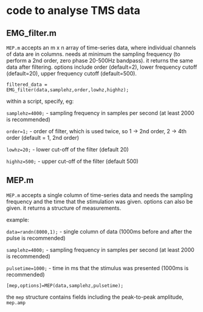 # code to analyse TMS data

## EMG_filter.m
<code>MEP.m</code> accepts an m x n array of time-series data, where individual channels of data are in columns. needs at minimum the sampling frequency (to perform a 2nd order, zero phase 20-500Hz bandpass). it returns the same data after filtering. options include order (default=2), lower frequency cutoff (default=20), upper frequency cutoff (default=500).

<code>filtered_data = EMG_filter(data,samplehz,order,lowhz,highhz);</code>

within a script, specify, eg:

<code>samplehz=4000;</code> - sampling frequency in samples per second (at least 2000 is recommended)

<code>order=1;</code> - order of filter, which is used twice, so 1 -> 2nd order, 2 -> 4th order (default = 1, 2nd order)

<code>lowhz=20;</code> - lower cut-off of the filter (default 20)

<code>highhz=500;</code> - upper cut-off of the filter (default 500)


## MEP.m
<code>MEP.m</code> accepts a single column of time-series data and needs the sampling frequency and the time that the stimulation was given. options can also be given. it returns a structure of measurements.

example:

<code>data=randn(8000,1);</code> - single column of data (1000ms before and after the pulse is recommended)

<code>samplehz=4000;</code> - sampling frequency in samples per second (at least 2000 is recommended)

<code>pulsetime=1000;</code> - time in ms that the stimulus was presented (1000ms is recommended)

<code>[mep,options]=MEP(data,samplehz,pulsetime);</code>

the <code>mep</code> structure contains fields including the peak-to-peak amplitude, <code>mep.amp</code>
